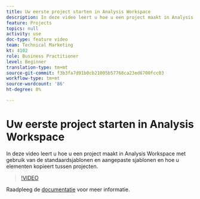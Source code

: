 ```yaml
---
title: Uw eerste project starten in Analysis Workspace
description: In deze video leert u hoe u een project maakt in Analysis Workspace met gebruik van de standaardsjablonen en aangepaste sjablonen en hoe u elementen kopieert tussen projecten.
feature: Projects
topics: null
activity: use
doc-type: feature video
team: Technical Marketing
kt: 4102
role: Business Practitioner
level: Beginner
translation-type: tm+mt
source-git-commit: f3b3fa7d91b0cb21005b57768ca23ed6700fcc03
workflow-type: tm+mt
source-wordcount: '86'
ht-degree: 0%

---
```



# Uw eerste project starten in Analysis Workspace

In deze video leert u hoe u een project maakt in Analysis Workspace met gebruik van de standaardsjablonen en aangepaste sjablonen en hoe u elementen kopieert tussen projecten.

>[!VIDEO](https://video.tv.adobe.com/v/30368/?quality=12)

Raadpleeg de [documentatie](https://docs.adobe.com/content/help/en/analytics/analyze/analysis-workspace/build-workspace-project/freeform-overview.html) voor meer informatie.
